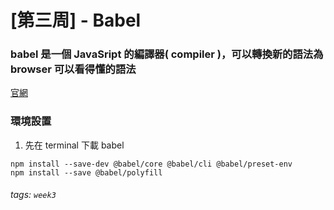 # [第三周] - Babel
### babel 是一個 JavaSript 的編譯器( compiler )，可以轉換新的語法為 browser 可以看得懂的語法
[官網](https://babeljs.io/docs/en/usage)
### 環境設置
1. 先在 terminal 下載 babel
```
npm install --save-dev @babel/core @babel/cli @babel/preset-env
npm install --save @babel/polyfill
```

###### tags: `week3`